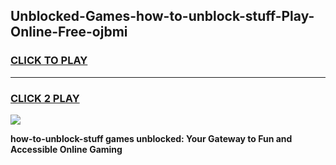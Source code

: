 
## Unblocked-Games-how-to-unblock-stuff-Play-Online-Free-ojbmi
<h3>
<a href="https://premium76.site?title=how-to-unblock-stuff&ref=26A">CLICK TO PLAY</a></h3>
<hr>

<h3>
<a href="https://premium76.site?title=how-to-unblock-stuff&ref=26A">CLICK 2 PLAY</a>
  
</h3>

<a href="https://premium76.site?title=how-to-unblock-stuff&ref=26A"><img src="https://clearcache.store/games.png"></a>


**how-to-unblock-stuff games unblocked: Your Gateway to Fun and Accessible Online Gaming**
